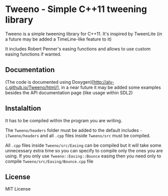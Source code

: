 # Tweeno - Simple C++11 tweening library

Tweeno is a simple tweening library for C++11. It's inspired by TweenLite (in a future may be added a TimeLine-like feature to it)

It includes Robert Penner's easing functions and allows to use custom easing functions if wanted.

## Documentation

(The code is documented using Doxygen)[http://alv-c.github.io/Tweeno/html/], in a near future it may be added some examples besides the API documentation page (like usage within SDL2)

## Instalaltion

It has to be compiled within the program you are writing.

The `Tweeno/headers` folder must be added to the default includes `-iTweeno/headers` and all `.cpp` files inside `Tweeno/src` must be compiled.

All `.cpp` files inside `Tweeno/src/Easing` can be compiled but it will take some unnecessary extra time so you can specify to compile only the ones you are using. If you only use `Tweeno::Easing::Bounce` easing then you need only to compile `Tweeno/src/Easing/Bounce.cpp` file

## License

MIT License


